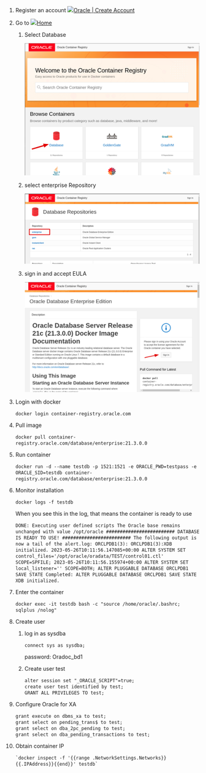 
1. Register an account [![](https://profile.oracle.com/favicon.ico)Oracle | Create Account](https://profile.oracle.com/myprofile/account/create-account.jspx)
    
2. Go to [![](https://container-registry.oracle.com/i/favicon-16x16.png)Home](https://container-registry.oracle.com/)
    
    1. Select Database
        
        ![alt text](images/image.png)
        
    2. select enterprise Repository
        
        ![alt text](images/image-1.png)
        
    3. sign in and accept EULA
        
        ![alt text](images/image-2.png)
        
3. Login with docker
    
    ```
    docker login container-registry.oracle.com
    ```
    
4. Pull image
    
    ```
    docker pull container-registry.oracle.com/database/enterprise:21.3.0.0
    ```
    
5. Run container
    
    ```
    docker run -d --name testdb -p 1521:1521 -e ORACLE_PWD=testpass -e ORACLE_SID=testdb container-registry.oracle.com/database/enterprise:21.3.0.0
    ```
    
6. Monitor installation
    
    ```
    docker logs -f testdb
    ```
    
    When you see this in the log, that means the container is ready to use
    
    ```
    DONE: Executing user defined scripts The Oracle base remains unchanged with value /opt/oracle ######################### DATABASE IS READY TO USE! ######################### The following output is now a tail of the alert.log: ORCLPDB1(3): ORCLPDB1(3):XDB initialized. 2023-05-26T10:11:56.147085+00:00 ALTER SYSTEM SET control_files='/opt/oracle/oradata/TEST/control01.ctl' SCOPE=SPFILE; 2023-05-26T10:11:56.155974+00:00 ALTER SYSTEM SET local_listener='' SCOPE=BOTH; ALTER PLUGGABLE DATABASE ORCLPDB1 SAVE STATE Completed: ALTER PLUGGABLE DATABASE ORCLPDB1 SAVE STATE XDB initialized.
    ```
    
7. Enter the container
    
    ```
    docker exec -it testdb bash -c "source /home/oracle/.bashrc; sqlplus /nolog"
    ```
    
8. Create user
    
    1. log in as sysdba
        
        ```
        connect sys as sysdba;
        ```
        
        password: Oradoc_bd1
        
    2. Create user test
        
        ```
        alter session set "_ORACLE_SCRIPT"=true; 
        create user test identified by test; 
        GRANT ALL PRIVILEGES TO test;
        ```
        
9. Configure Oracle for XA
    
    ```
    grant execute on dbms_xa to test; 
    grant select on pending_trans$ to test; 
    grant select on dba_2pc_pending to test; 
    grant select on dba_pending_transactions to test;
    ```
    
10. Obtain container IP
        
        `docker inspect -f '{{range .NetworkSettings.Networks}}{{.IPAddress}}{{end}}' testdb`
